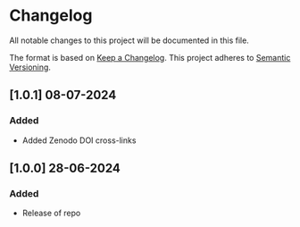 # Changelog

All notable changes to this project will be documented in this file.

The format is based on [Keep a Changelog](https://keepachangelog.com/en/1.0.0/).
This project adheres to [Semantic Versioning](https://semver.org/spec/v2.0.0.html).

## [1.0.1] 08-07-2024

### Added

- Added Zenodo DOI cross-links

## [1.0.0] 28-06-2024

### Added

- Release of repo